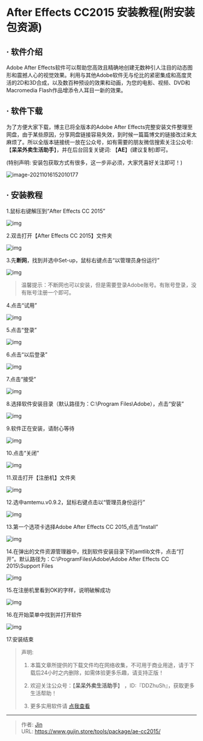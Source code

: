 # After Effects CC2015 安装教程(附安装包资源)


## · 软件介绍
Adobe After Effects软件可以帮助您高效且精确地创建无数种引人注目的动态图形和震撼人心的视觉效果。利用与其他Adobe软件无与伦比的紧密集成和高度灵活的2D和3D合成，以及数百种预设的效果和动画，为您的电影、视频、DVD和Macromedia Flash作品增添令人耳目一新的效果。

## · 软件下载
为了方便大家下载，博主已将全版本的Adobe After Effects完整安装文件整理至网盘，由于某些原因，分享网盘链接容易失效，到时候一篇篇博文的链接改过来太麻烦了。所以全版本链接统一放在公众号，如有需要的朋友微信搜索关注公众号: 【**呆呆外卖生活助手**】，并在后台回复关键词: 【**AE**】(建议复制)即可。

(特别声明: 安装包获取方式有很多，这一步非必须，大家凭喜好关注即可！)

![image-20211016152010177](https://img.gujin.store/img/image-20211016152010177.png)

## · 安装教程

1.鼠标右键解压到“After Effects CC 2015”

![img](https://img.gujin.store/img/v2-daf79049e6bbff39783178cfc2790054_720w.png)

2.双击打开【After Effects CC 2015】文件夹

![img](https://img.gujin.store/img/v2-e708d11a71aaa8dead0a8266c27d71b0_720w.png)

3.先**断网**，找到并选中Set-up，鼠标右键点击“以管理员身份运行”

![img](https://img.gujin.store/img/v2-2383d6eb671ed63c508733471596f604_720w.png)

> 温馨提示：不断网也可以安装，但是需要登录Adobe账号。有账号登录，没有账号注册一个即可。

4.点击“试用”

![img](https://img.gujin.store/img/v2-18ed35c8ef043f03f3eda9e7ed1ff143_720w.png)

5.点击“登录”

![img](https://img.gujin.store/img/v2-997754a4fbba8dfc87d15c54a3c0dc19_720w.png)

6.点击“以后登录”

![img](https://img.gujin.store/img/v2-2b21f19e9b383394c4220c7a0d2c9df8_720w.png)

7.点击“接受”

![img](https://img.gujin.store/img/v2-936e44565fa0be3d2589e71063bedaa0_720w.png)

8.选择软件安装目录（默认路径为：C:\Program Files\Adobe），点击“安装”

![img](https://img.gujin.store/img/v2-d1eb78b5476b8e99f610f2a507d3c3f1_720w.png)

9.软件正在安装，请耐心等待

![img](https://img.gujin.store/img/v2-9d0de24caab76471e124818c3ac349c1_720w.png)

10.点击“关闭”

![img](https://img.gujin.store/img/v2-639ea512329ccb5433e8fbd0596aaf64_720w.png)

11.双击打开【注册机】文件夹

![img](https://img.gujin.store/img/v2-405fd6455110d958681b76235f4f64fe_720w.png)

12.选中amtemu.v0.9.2，鼠标右键点击以“管理员身份运行”

![img](https://img.gujin.store/img/v2-ff15e67a703e631c947f7eaca9298569_720w.png)



13.第一个选项卡选择Adobe After Effects CC 2015,点击“Install”

![img](https://img.gujin.store/img/v2-73489351fc0d1a991d9e34d61d031b48_720w.png)

14.在弹出的文件资源管理器中，找到软件安装目录下的amtlib文件，点击“打开”。默认路径为：C:\ProgramFiles\Adobe\Adobe After Effects CC 2015\Support Files

![img](https://img.gujin.store/img/v2-4c561bc634b5ac015df9c2d7a55e065d_720w.png)

15.在注册机里看到OK的字样，说明破解成功

![img](https://img.gujin.store/img/v2-1f89bf2ab8620773f5c9ecfaa4ed1436_720w.png)

16.在开始菜单中找到并打开软件

![img](https://img.gujin.store/img/v2-816d591e2af816da1b9c82a09d3d112c_720w.png)

17.安装结束




> 声明: 
>
> 1. 本篇文章所提供的下载文件均在网络收集，不可用于商业用途，请于下载后24小时之内删除，如需体验更多乐趣，请支持正版！
>
> 2. 欢迎关注公众号：【**呆呆外卖生活助手**】 ，ID:『DDZhuSh』，获取更多生活帮助！
>
> 3. 更多实用软件请  [点我查看](/tools)

---

> 作者: [Jin](https://img.gujin.store/img/favicon.ico)  
> URL: https://www.gujin.store/tools/package/ae-cc2015/  

